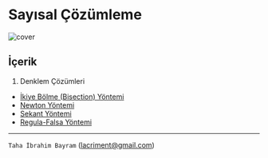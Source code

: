  Sayısal Çözümleme
=================
![cover](http://i.imgur.com/dxj5cZo.jpg)

## İçerik
1. Denklem Çözümleri
  - [İkiye Bölme (Bisection) Yöntemi](https://github.com/lacriment/sayisal-cozumleme/tree/master/ikiye-yarilama-yontemi)
  - [Newton Yöntemi](https://github.com/lacriment/sayisal-cozumleme/tree/master/newton-yontemi)
  - [Sekant Yöntemi](https://github.com/lacriment/sayisal-cozumleme/tree/master/sekant-yontemi)
  - [Regula-Falsa Yöntemi](https://github.com/lacriment/sayisal-cozumleme/tree/master/regula-falsa-yontemi)

-------------------
`Taha İbrahim Bayram` ([lacriment@gmail.com](mailto:lacriment@gmail.com))
